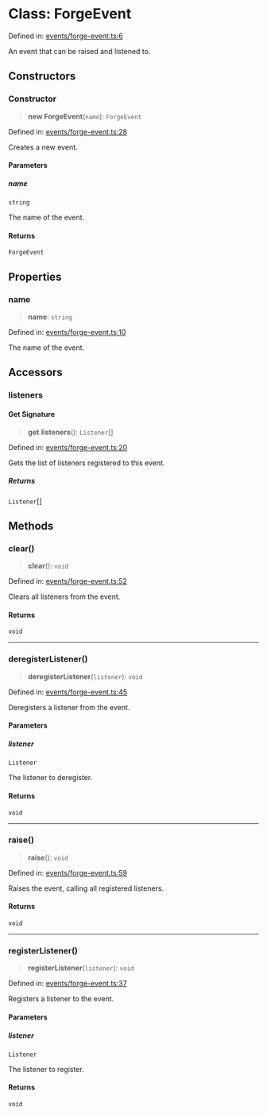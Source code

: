# Class: ForgeEvent

Defined in: [events/forge-event.ts:6](https://github.com/Forge-Game-Engine/Forge/blob/4b66b21759bd3ab3aaf4c62b3e957c1bb43b7b58/src/events/forge-event.ts#L6)

An event that can be raised and listened to.

## Constructors

### Constructor

> **new ForgeEvent**(`name`): `ForgeEvent`

Defined in: [events/forge-event.ts:28](https://github.com/Forge-Game-Engine/Forge/blob/4b66b21759bd3ab3aaf4c62b3e957c1bb43b7b58/src/events/forge-event.ts#L28)

Creates a new event.

#### Parameters

##### name

`string`

The name of the event.

#### Returns

`ForgeEvent`

## Properties

### name

> **name**: `string`

Defined in: [events/forge-event.ts:10](https://github.com/Forge-Game-Engine/Forge/blob/4b66b21759bd3ab3aaf4c62b3e957c1bb43b7b58/src/events/forge-event.ts#L10)

The name of the event.

## Accessors

### listeners

#### Get Signature

> **get** **listeners**(): `Listener`[]

Defined in: [events/forge-event.ts:20](https://github.com/Forge-Game-Engine/Forge/blob/4b66b21759bd3ab3aaf4c62b3e957c1bb43b7b58/src/events/forge-event.ts#L20)

Gets the list of listeners registered to this event.

##### Returns

`Listener`[]

## Methods

### clear()

> **clear**(): `void`

Defined in: [events/forge-event.ts:52](https://github.com/Forge-Game-Engine/Forge/blob/4b66b21759bd3ab3aaf4c62b3e957c1bb43b7b58/src/events/forge-event.ts#L52)

Clears all listeners from the event.

#### Returns

`void`

***

### deregisterListener()

> **deregisterListener**(`listener`): `void`

Defined in: [events/forge-event.ts:45](https://github.com/Forge-Game-Engine/Forge/blob/4b66b21759bd3ab3aaf4c62b3e957c1bb43b7b58/src/events/forge-event.ts#L45)

Deregisters a listener from the event.

#### Parameters

##### listener

`Listener`

The listener to deregister.

#### Returns

`void`

***

### raise()

> **raise**(): `void`

Defined in: [events/forge-event.ts:59](https://github.com/Forge-Game-Engine/Forge/blob/4b66b21759bd3ab3aaf4c62b3e957c1bb43b7b58/src/events/forge-event.ts#L59)

Raises the event, calling all registered listeners.

#### Returns

`void`

***

### registerListener()

> **registerListener**(`listener`): `void`

Defined in: [events/forge-event.ts:37](https://github.com/Forge-Game-Engine/Forge/blob/4b66b21759bd3ab3aaf4c62b3e957c1bb43b7b58/src/events/forge-event.ts#L37)

Registers a listener to the event.

#### Parameters

##### listener

`Listener`

The listener to register.

#### Returns

`void`
